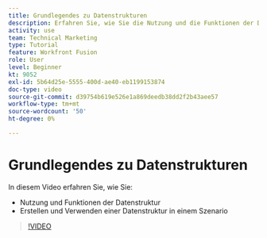 ```yaml
---
title: Grundlegendes zu Datenstrukturen
description: Erfahren Sie, wie Sie die Nutzung und die Funktionen der Datenstruktur verstehen und eine Datenstruktur in einem Szenario erstellen und verwenden können - alles in [!DNL Adobe Workfront Fusion].
activity: use
team: Technical Marketing
type: Tutorial
feature: Workfront Fusion
role: User
level: Beginner
kt: 9052
exl-id: 5b64d25e-5555-400d-ae40-eb1199153874
doc-type: video
source-git-commit: d39754b619e526e1a869deedb38dd2f2b43aee57
workflow-type: tm+mt
source-wordcount: '50'
ht-degree: 0%

---
```


# Grundlegendes zu Datenstrukturen

In diesem Video erfahren Sie, wie Sie:

* Nutzung und Funktionen der Datenstruktur
* Erstellen und Verwenden einer Datenstruktur in einem Szenario

>[!VIDEO](https://video.tv.adobe.com/v/335293/?quality=12)
